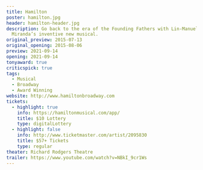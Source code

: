 ```yaml
---
title: Hamilton
poster: hamilton.jpg
header: hamilton-header.jpg
description: Go back to the era of the Founding Fathers with Lin-Manuel
  Miranda’s inventive new musical.
original_preview: 2015-07-13
original_opening: 2015-08-06
preview: 2021-09-14
opening: 2021-09-14
tonyaward: true
criticspick: true
tags: 
  - Musical
  - Broadway
  - Award Winning
website: http://www.hamiltonbroadway.com
tickets:
  - highlight: true
    info: https://hamiltonmusical.com/app/
    title: $10 Lottery
    type: digitalLottery
  - highlight: false
    info: http://www.ticketmaster.com/artist/2095830
    title: $57+ Tickets
    type: regular
theater: Richard Rodgers Theatre
trailer: https://www.youtube.com/watch?v=NBkI_9cr1Ws
---
```

